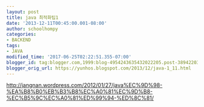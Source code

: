 ```yaml
---
layout: post
title: java 최적화팁1
date: '2013-12-11T00:45:00.001-08:00'
author: schoolhompy
categories:
- BACKEND
tags:
- JAVA
modified_time: '2017-06-25T02:22:51.355-07:00'
blogger_id: tag:blogger.com,1999:blog-4954243635432022205.post-3894220375429032832
blogger_orig_url: https://yunhos.blogspot.com/2013/12/java-1_11.html
---
```


<p><a href="http://jangnan.wordpress.com/2012/01/27/java%EC%9D%98-%EA%B8%B0%EB%B3%B8%EC%A0%81%EC%9D%B8-%EC%B5%9C%EC%A0%81%ED%99%94-%ED%8C%81/">http://jangnan.wordpress.com/2012/01/27/java%EC%9D%98-%EA%B8%B0%EB%B3%B8%EC%A0%81%EC%9D%B8-%EC%B5%9C%EC%A0%81%ED%99%94-%ED%8C%81/</a></p>
